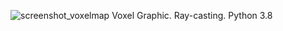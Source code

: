 ![screenshot_voxelmap](https://user-images.githubusercontent.com/49315740/207839749-54216a35-8b8d-47f1-8ebc-feb35187155a.jpg)
Voxel Graphic. Ray-casting.
Python 3.8
